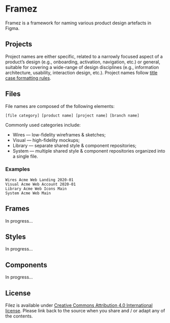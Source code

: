 # Framez

Framez is a framework for naming various product design artefacts in Figma.

## Projects

Project names are either specific, related to a narrowly focused aspect of a product’s design (e.g., onboarding, activation, navigation, etc.) or general, suitable for covering a wide-range of design disciplines (e.g., information architecture, usability, interaction design, etc.). Project names follow [title case formatting rules](https://en.wikipedia.org/wiki/Title_case).

## Files

File names are composed of the following elements:

```
[file category] [product name] [project name] [branch name]
```

Commonly used categories include:

* Wires — low-fidelity wireframes & sketches;
* Visual — high-fidelity mockups;
* Library — separate shared style & component repositories;
* System — multiple shared style & component repositories organized into a single file.

### Examples

```
Wires Acme Web Landing 2020-01
Visual Acme Web Account 2020-01
Library Acme Web Icons Main
System Acme Web Main
```

## Frames

In progress...

## Styles

In progress...

## Components

In progress...

## License

Filez is available under [Creative Commons Attribution 4.0 International license](https://creativecommons.org/licenses/by/4.0/). Please link back to the source when you share and / or adapt any of the contents.
